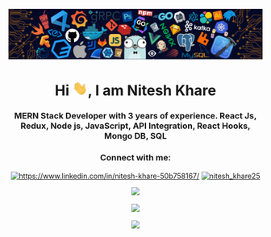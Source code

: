 
<p align="center"><img src="https://raw.githubusercontent.com/KevinPatel04/KevinPatel04/master/header.png"></p>

<h1 align="center">Hi <img src="https://raw.githubusercontent.com/KevinPatel04/KevinPatel04/master/Hi.gif" width="30px">, I am Nitesh Khare </h1>

<h3><p align="center" width="150px"> MERN Stack Developer with 3 years of experience. React Js, Redux, Node js, JavaScript, API Integration, React Hooks, Mongo DB, SQL</p></h3>

<h3 align="center">Connect with me:</h3>
<p align="center">
<a href="https://linkedin.com/in/https://www.linkedin.com/in/nitesh-khare-50b758167/" target="blank"><img align="center" src="https://raw.githubusercontent.com/rahuldkjain/github-profile-readme-generator/master/src/images/icons/Social/linked-in-alt.svg" alt="https://www.linkedin.com/in/nitesh-khare-50b758167/" height="30" width="40" /></a>
<a href="https://instagram.com/nitesh_khare25" target="blank"><img align="center" src="https://raw.githubusercontent.com/rahuldkjain/github-profile-readme-generator/master/src/images/icons/Social/instagram.svg" alt="nitesh_khare25" height="30" width="40" /></a>

<p align="center"><img src="https://github-readme-stats.vercel.app/api/top-langs/?username=nitesh254&layout=compact&hide=TSQL&theme=chartreuse-dark"></p>
<p align="center" ><img src="https://github-readme-stats.vercel.app/api?username=nitesh254&count_private=true&show_icons=true&&theme=chartreuse-dark&include_all_commits=true" width="400"></p> 
<p align="center" ><img src="https://github-readme-streak-stats.herokuapp.com?user=nitesh254&theme=chartreuse-dark"></p>
